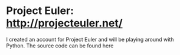 Project Euler: http://projecteuler.net/
===========

I created an account for Project Euler and will be playing around with Python.  The source code can be found here
